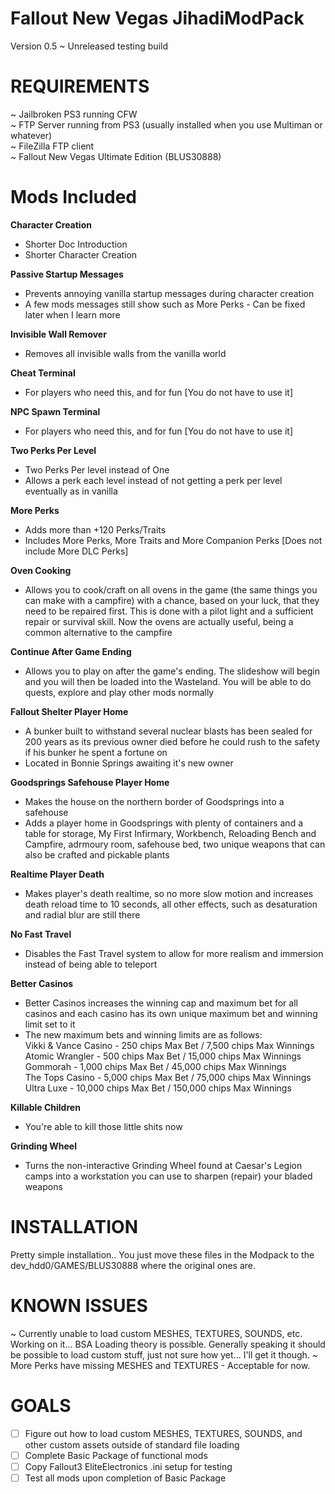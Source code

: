 # Fallout New Vegas JihadiModPack

 Version 0.5 ~ Unreleased testing build
 
 # REQUIREMENTS #
 
 ~ Jailbroken PS3 running CFW  
 ~ FTP Server running from PS3 (usually installed when you use Multiman or whatever)  
 ~ FileZilla FTP client  
 ~ Fallout New Vegas Ultimate Edition (BLUS30888)
 
 # Mods Included #
 
 **Character Creation**  
   - Shorter Doc Introduction  
   - Shorter Character Creation
   
 **Passive Startup Messages**  
   - Prevents annoying vanilla startup messages during character creation
   - A few mods messages still show such as More Perks - Can be fixed later when I learn more
   
 **Invisible Wall Remover**  
   - Removes all invisible walls from the vanilla world
 
 **Cheat Terminal**  
   - For players who need this, and for fun [You do not have to use it]
    
 **NPC Spawn Terminal**  
   - For players who need this, and for fun [You do not have to use it]
    
 **Two Perks Per Level**  
   - Two Perks Per level instead of One  
   - Allows a perk each level instead of not getting a perk per level eventually as in vanilla
    
 **More Perks**  
   - Adds more than +120 Perks/Traits
   - Includes More Perks, More Traits and More Companion Perks [Does not include More DLC Perks]
    
 **Oven Cooking**  
   - Allows you to cook/craft on all ovens in the game (the same things you can make with a campfire) with a chance, based on your luck, that they need to be repaired first. This is done with a pilot light and a sufficient repair or survival skill. Now the ovens are actually useful, being a common alternative to the campfire
  
 **Continue After Game Ending**  
   - Allows you to play on after the game's ending. The slideshow will begin and you will then be loaded into the Wasteland. You will be able to do quests, explore and play other mods normally
    
  **Fallout Shelter Player Home**  
   - A bunker built to withstand several nuclear blasts has been sealed for 200 years as its previous owner died before he could rush to the safety if his bunker he spent a fortune on 
   - Located in Bonnie Springs awaiting it's new owner
    
   **Goodsprings Safehouse Player Home**  
   - Makes the house on the northern border of Goodsprings into a safehouse
   - Adds a player home in Goodsprings with plenty of containers and a table for storage, My First Infirmary, Workbench, Reloading Bench and Campfire, adrmoury room, safehouse bed, two unique weapons that can also be crafted and pickable plants
    
  **Realtime Player Death**  
   - Makes player's death realtime, so no more slow motion and increases death reload time to 10 seconds, all other effects, such as desaturation and radial blur are still there
    
  **No Fast Travel**  
   - Disables the Fast Travel system to allow for more realism and immersion instead of being able to teleport
 
  **Better Casinos**  
   - Better Casinos increases the winning cap and maximum bet for all casinos and each casino has its own unique maximum bet and winning limit set to it
   - The new maximum bets and winning limits are as follows:  
        Vikki & Vance Casino - 250 chips Max Bet / 7,500 chips Max Winnings  
        Atomic Wrangler - 500 chips Max Bet / 15,000 chips Max Winnings  
        Gommorah - 1,000 chips Max Bet / 45,000 chips Max Winnings  
        The Tops Casino - 5,000 chips Max Bet / 75,000 chips Max Winnings  
        Ultra Luxe - 10,000 chips Max Bet / 150,000 chips Max Winnings  
        
  **Killable Children**  
   - You're able to kill those little shits now
         
  **Grinding Wheel**  
   - Turns the non-interactive Grinding Wheel found at Caesar's Legion camps into a workstation you can use to sharpen (repair) your bladed weapons
 
 # INSTALLATION #
 
 Pretty simple installation.. You just move these files in the Modpack to the dev_hdd0/GAMES/BLUS30888 where the original ones are.
 
 # KNOWN ISSUES #
 
 ~ Currently unable to load custom MESHES, TEXTURES, SOUNDS, etc. Working on it... BSA Loading theory is possible. Generally speaking it should be possible to load custom stuff, just not sure how yet... I'll get it though. 
 ~ More Perks have missing MESHES and TEXTURES - Acceptable for now.
 
 # GOALS #
 
- [ ] Figure out how to load custom MESHES, TEXTURES, SOUNDS, and other custom assets outside of standard file loading
- [ ] Complete Basic Package of functional mods
- [ ] Copy Fallout3 EliteElectronics .ini setup for testing
- [ ] Test all mods upon completion of Basic Package
